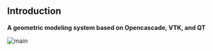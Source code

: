 ## Introduction
**A geometric modeling system based on Opencascade, VTK, and QT**

![main](./XCAX/XCAX/images/main.png)
